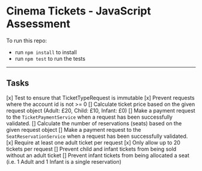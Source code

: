 # Cinema Tickets - JavaScript Assessment

To run this repo:

- run `npm install` to install
- run `npm test` to run the tests

---

## Tasks

[x] Test to ensure that TicketTypeRequest is immutable
[x] Prevent requests where the account id is not >= 0
[] Calculate ticket price based on the given request object (Adult: £20, Child: £10, Infant: £0)
[] Make a payment request to the `TicketPaymentService` when a request has been successfully validated.
[] Calculate the number of reservations (seats) based on the given request object
[] Make a payment request to the `SeatReservationService` when a request has been successfully validated.
[x] Require at least one adult ticket per request
[x] Only allow up to 20 tickets per request
[] Prevent child and infant tickets from being sold without an adult ticket
[] Prevent infant tickets from being allocated a seat (i.e. 1 Adult and 1 Infant is a single reservation)
